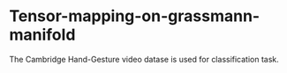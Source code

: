 # Tensor-mapping-on-grassmann-manifold
The Cambridge Hand-Gesture video datase is used for classification task.
